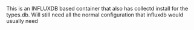 This is an INFLUXDB based container that also has collectd install for the types.db. Will still need all the normal configuration that influxdb would usually need
